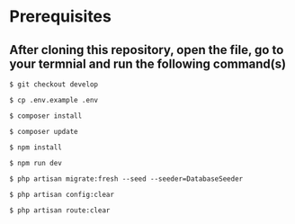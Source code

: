 # Prerequisites

## After cloning this repository, open the file, go to your termnial and run the following command(s)

    $ git checkout develop

    $ cp .env.example .env

	$ composer install

	$ composer update 

    $ npm install

    $ npm run dev

    $ php artisan migrate:fresh --seed --seeder=DatabaseSeeder

    $ php artisan config:clear

    $ php artisan route:clear




